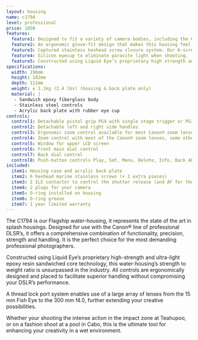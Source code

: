 ```yaml
---
layout: housing
name: c1794
level: professional
price: 1850
features:
  feature1: Designed to fit a variety of camera bodies, including the Canon EOS 1D, EOS 1D S, EOS 1D Mark II, EOS 1D Mark III, EOS 1D Mark IV.
  feature2: An ergonomic glove-fit design that makes this housing feel and operate like your DLSR.
  feature3: Captured stainless hexhead screw closure system. Our 6-screw closure system insures a tight, even seal, while eliminating the problems of screw loss and corrosion.
  feature4: Silicon eyecup to eliminate parasite light when shooting.
  feature5: Constructed using Liquid Eye’s proprietary high strength and ultra light epoxy resin sandwiched core technology.
specifications:
  width: 196mm
  height: 182mm
  depth: 111mm
  weight: ± 1.1kg (2.4 lbs) (housing & back plate only)
  material: |
   - Sandwich epoxy fiberglass body
   - Stainless steel controls
   - Acrylic back plate with rubber eye cup
controls:
  control1: Detachable pistol grip PG4 with single stage trigger or PG3 double stage trigger
  control2: Detachable left and right side handles
  control3: Ergonomic zoom control available for most Canon® zoom lenses. Enquire for third-party lenses
  control4: Zoom control with most of the Canon® zoom lenses, some other brands can be eligible too, optional
  control5: Window for upper LCD screen
  control6: Front main dial control
  control7: Back dial control
  control8: Push-button controls Play, Set, Menu, Delete, Info, Back AF-on, etc.
included:
  item1: Housing case and acrylic back plate
  item2: 6 hexhead marine stainless screws (+ 2 extra pieces)
  item3: 2 ILS contactor to control the shutter release (and AF for the PG3) of the DSLR
  item4: 2 plugs for your camera
  item5: O-ring installed on housing
  item6: O-ring grease
  item7: 1 year limited warranty
---
```

The C1794 is our Flagship water-housing, it represents the state of the art in splash housings. Designed for use with the Canon® line of professional DLSR’s, it offers a comprehensive combination of functionality, precision, strength and handling. It is the perfect choice for the most demanding professional photographers.

Constructed using Liquid Eye’s proprietary high-strength and ultra-light epoxy resin sandwiched core technology, this water-housing’s strength to weight ratio is unsurpassed in the industry. All controls are ergonomically designed and placed to facilitate superior handling without compromising your DSLR’s performance.

A thread lock port system enables use of a large array of lenses from the 15 mm Fish Eye to the 300 mm f4.0, further extending your creative possibilities.

Whether your shooting the intense action in the impact zone at Teahupoo, or on a fashion shoot at a pool in Cabo, this is the ultimate tool for enhancing your creativity in a wet environment.
